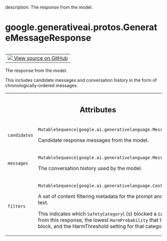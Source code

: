 description: The response from the model.

<div itemscope itemtype="http://developers.google.com/ReferenceObject">
<meta itemprop="name" content="google.generativeai.protos.GenerateMessageResponse" />
<meta itemprop="path" content="Stable" />
</div>

# google.generativeai.protos.GenerateMessageResponse

<!-- Insert buttons and diff -->

<table class="tfo-notebook-buttons tfo-api nocontent" align="left">
<td>
  <a target="_blank" href="https://github.com/googleapis/google-cloud-python/tree/main/packages/google-ai-generativelanguage/google/ai/generativelanguage_v1beta/types/discuss_service.py#L124-L160">
    <img src="https://www.tensorflow.org/images/GitHub-Mark-32px.png" />
    View source on GitHub
  </a>
</td>
</table>



The response from the model.

<!-- Placeholder for "Used in" -->

This includes candidate messages and
conversation history in the form of chronologically-ordered
messages.



<!-- Tabular view -->
 <table class="responsive fixed orange">
<colgroup><col width="214px"><col></colgroup>
<tr><th colspan="2"><h2 class="add-link">Attributes</h2></th></tr>

<tr>
<td>

`candidates`<a id="candidates"></a>

</td>
<td>

`MutableSequence[google.ai.generativelanguage.Message]`

Candidate response messages from the model.

</td>
</tr><tr>
<td>

`messages`<a id="messages"></a>

</td>
<td>

`MutableSequence[google.ai.generativelanguage.Message]`

The conversation history used by the model.

</td>
</tr><tr>
<td>

`filters`<a id="filters"></a>

</td>
<td>

`MutableSequence[google.ai.generativelanguage.ContentFilter]`

A set of content filtering metadata for the prompt and
response text.

This indicates which ``SafetyCategory``\ (s) blocked a
candidate from this response, the lowest ``HarmProbability``
that triggered a block, and the HarmThreshold setting for
that category.

</td>
</tr>
</table>



